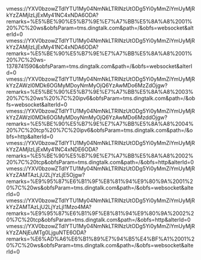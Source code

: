 vmess://YXV0bzowZTdlYTU1My04NmNkLTRlNzUtODg5Yi0yMmZiYmUyMjRkYzZAMjIzLjExMy41NC4xNDA6ODA?remarks=%E5%BE%90%E5%B7%9E%E7%A7%BB%E5%8A%A8%2001%20%7C%20ws&obfsParam=tms.dingtalk.com&path=/&obfs=websocket&alterId=0
vmess://YXV0bzowZTdlYTU1My04NmNkLTRlNzUtODg5Yi0yMmZiYmUyMjRkYzZAMjIzLjExMy41NC4xNDA6ODA?remarks=%E5%BE%90%E5%B7%9E%E7%A7%BB%E5%8A%A8%2001%20%7C%20ws-1378741590&obfsParam=tms.dingtalk.com&path=/&obfs=websocket&alterId=0
vmess://YXV0bzowZTdlYTU1My04NmNkLTRlNzUtODg5Yi0yMmZiYmUyMjRkYzZAWzI0MDk6OGMyMDoyNmMyOjQ6YzAwMDo6MzZdOjgw?remarks=%E5%BE%90%E5%B7%9E%E7%A7%BB%E5%8A%A8%2003%20%7C%20ws%20%7C%20ipv6&obfsParam=tms.dingtalk.com&path=/&obfs=websocket&alterId=0
vmess://YXV0bzowZTdlYTU1My04NmNkLTRlNzUtODg5Yi0yMmZiYmUyMjRkYzZAWzI0MDk6OGMyMDoyNmMyOjQ6YzAwMDo6MzddOjgw?remarks=%E5%BE%90%E5%B7%9E%E7%A7%BB%E5%8A%A8%2004%20%7C%20tcp%20%7C%20ipv6&obfsParam=tms.dingtalk.com&path=/&obfs=http&alterId=0
vmess://YXV0bzowZTdlYTU1My04NmNkLTRlNzUtODg5Yi0yMmZiYmUyMjRkYzZAMjIzLjExMy41NC4xNDE6ODA?remarks=%E5%BE%90%E5%B7%9E%E7%A7%BB%E5%8A%A8%2002%20%7C%20tcp&obfsParam=tms.dingtalk.com&path=/&obfs=http&alterId=0
vmess://YXV0bzowZTdlYTU1My04NmNkLTRlNzUtODg5Yi0yMmZiYmUyMjRkYzZAMTAzLjU2LjYzLjE5Ojgw?remarks=%E9%95%87%E6%B1%9F%E8%81%94%E9%80%9A%2001%20%7C%20ws&obfsParam=tms.dingtalk.com&path=/&obfs=websocket&alterId=0
vmess://YXV0bzowZTdlYTU1My04NmNkLTRlNzUtODg5Yi0yMmZiYmUyMjRkYzZAMTAzLjU2LjYzLjI1Mzo4MA?remarks=%E9%95%87%E6%B1%9F%E8%81%94%E9%80%9A%2002%20%7C%20tcp&obfsParam=tms.dingtalk.com&path=/&obfs=http&alterId=0
vmess://YXV0bzowZTdlYTU1My04NmNkLTRlNzUtODg5Yi0yMmZiYmUyMjRkYzZANjEuMTg0LjguNTE6ODA?remarks=%E6%AD%A6%E6%B1%89%E7%94%B5%E4%BF%A1%2001%20%7C%20ws&obfsParam=tms.dingtalk.com&path=/&obfs=websocket&alterId=0
